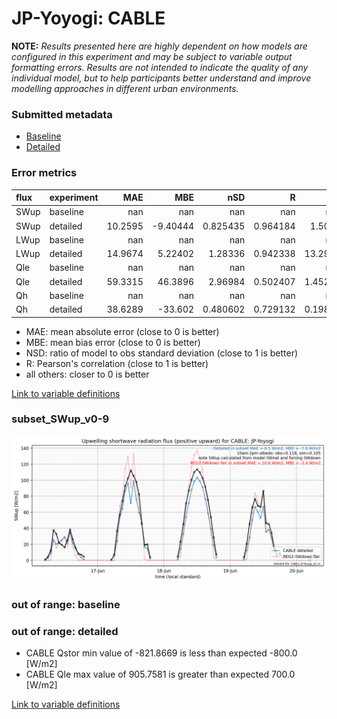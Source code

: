 # JP-Yoyogi: CABLE

**NOTE:** *Results presented here are highly dependent on how models are configured in this experiment and may be subject to variable output formatting errors. Results are not intended to indicate the quality of any individual model, but to help participants better understand and improve modelling approaches in different urban environments.*

### Submitted metadata

- [Baseline](CABLE_JP-Yoyogi_baseline_attrs.md)
- [Detailed](CABLE_JP-Yoyogi_detailed_attrs.md)

### Error metrics

| flux   | experiment   |      MAE |       MBE |        nSD |          R |       5th |     95th |     RMSE |      cRMSE |      AMBE |      1-nSD |         1-R |   nSkewness |   nKurtosis |    Overlap |
|:-------|:-------------|---------:|----------:|-----------:|-----------:|----------:|---------:|---------:|-----------:|----------:|-----------:|------------:|------------:|------------:|-----------:|
| SWup   | baseline     | nan      | nan       | nan        | nan        | nan       | nan      | nan      | nan        | nan       | nan        | nan         | nan         |  nan        | nan        |
| SWup   | detailed     |  10.2595 |  -9.40444 |   0.825435 |   0.964184 |   1.5073  |  16.6818 |  13.7075 |   0.299333 |   9.40444 |   0.174566 |   0.0358157 |   0.296439  |    0.746548 |   0.134497 |
| LWup   | baseline     | nan      | nan       | nan        | nan        | nan       | nan      | nan      | nan        | nan       | nan        | nan         | nan         |  nan        | nan        |
| LWup   | detailed     |  14.9674 |   5.22402 |   1.28336  |   0.942338 |  13.2951  |  36.4062 |  24.7596 |   0.4778   |   5.22402 |   0.283356 |   0.0576619 |   2.29212   |    2.42952  |   0.103415 |
| Qle    | baseline     | nan      | nan       | nan        | nan        | nan       | nan      | nan      | nan        | nan       | nan        | nan         | nan         |  nan        | nan        |
| Qle    | detailed     |  59.3315 |  46.3896  |   2.96984  |   0.502407 |   1.45278 | 220.58   | 109.997  |   2.61454  |  46.3896  |   1.96984  |   0.497593  |   0.0370747 |    0.175216 |   0.165755 |
| Qh     | baseline     | nan      | nan       | nan        | nan        | nan       | nan      | nan      | nan        | nan       | nan        | nan         | nan         |  nan        | nan        |
| Qh     | detailed     |  38.6289 | -33.602   |   0.480602 |   0.729132 |   0.19829 | 114.303  |  58.665  |   0.728103 |  33.602   |   0.519398 |   0.270868  |   0.701697  |    4.10904  |   0.291694 |

 - MAE: mean absolute error (close to 0 is better)
 - MBE: mean bias error (close to 0 is better)
 - NSD: ratio of model to obs standard deviation (close to 1 is better)
 - R: Pearson's correlation (close to 1 is better)
 - all others: closer to 0 is better

[Link to variable definitions](../modelattrs/variable_definitions.md)

### <a name="subset_swup_v0-9"></a>subset_SWup_v0-9
[![CABLE_JP-Yoyogi_subset_SWup_v0-9.png](CABLE_JP-Yoyogi_subset_SWup_v0-9.png)](CABLE_JP-Yoyogi_subset_SWup_v0-9.png)

### out of range: baseline


### out of range: detailed

 - CABLE Qstor min value of -821.8669 is less than expected -800.0 [W/m2]
 - CABLE Qle max value of 905.7581 is greater than expected 700.0 [W/m2]


[Link to variable definitions](../modelattrs/variable_definitions.md)

